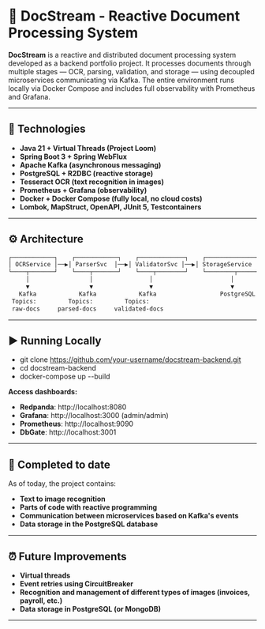 # 📄 DocStream - Reactive Document Processing System

**DocStream** is a reactive and distributed document processing system developed as a backend portfolio project. It processes documents through multiple stages — OCR, parsing, validation, and storage — using decoupled microservices communicating via Kafka. The entire environment runs locally via Docker Compose and includes full observability with Prometheus and Grafana.

---

## 🚀 Technologies

- **Java 21 + Virtual Threads (Project Loom)**
- **Spring Boot 3 + Spring WebFlux**
- **Apache Kafka (asynchronous messaging)**
- **PostgreSQL + R2DBC (reactive storage)**
- **Tesseract OCR (text recognition in images)**
- **Prometheus + Grafana (observability)**
- **Docker + Docker Compose (fully local, no cloud costs)**
- **Lombok, MapStruct, OpenAPI, JUnit 5, Testcontainers**

---

## ⚙️ Architecture

```txt
┌────────────┐    ┌────────────┐    ┌─────────────┐    ┌─────────────────┐
│ OCRService │──▶│ ParserSvc  │──▶│ ValidatorSvc │──▶│ StorageService   │
└────┬───────┘    └────┬───────┘    └────┬────────┘    └────────┬────────┘
     │                 │                │                      │
     ▼                 ▼                ▼                      ▼
   Kafka            Kafka            Kafka                  PostgreSQL
 Topics:         Topics:         Topics:                  
 raw-docs     parsed-docs     validated-docs             

```

---

## ▶️ Running Locally

- git clone https://github.com/your-username/docstream-backend.git
- cd docstream-backend
- docker-compose up --build

**Access dashboards:**

- **Redpanda**: http://localhost:8080
- **Grafana**: http://localhost:3000 (admin/admin)
- **Prometheus**: http://localhost:9090
- **DbGate**: http://localhost:3001

---

## 🧠 Completed to date

As of today, the project contains:
- **Text to image recognition**
- **Parts of code with reactive programming**
- **Communication between microservices based on Kafka's events**
- **Data storage in the PostgreSQL database**

---

## ⏰ Future Improvements

- **Virtual threads**
- **Event retries using CircuitBreaker**
- **Recognition and management of different types of images (invoices, payroll, etc.)**
- **Data storage in PostgreSQL (or MongoDB)**
---